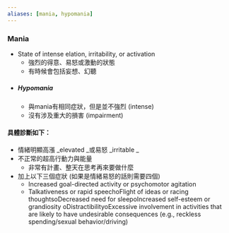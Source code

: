 ```yaml
---
aliases: [mania, hypomania]
---
```


### Mania
- State of intense elation, irritability, or activation
	- 強烈的得意、易怒或激動的狀態
	- 有時候會包括妄想、幻聽
- ##### Hypomania
	- 與mania有相同症狀，但是並不強烈 (intense)
	- 沒有涉及重大的損害 (impairment)

#### 具體診斷如下：
- 情緒明顯高漲 _elevated _或易怒 _irritable _
- 不正常的超高行動力與能量
	- 非常有計畫、整天在思考再來要做什麼
- 加上以下三個症狀 (如果是情緒易怒的話則需要四個)
	- Increased goal-directed activity or psychomotor agitation
	- Talkativeness or rapid speechoFlight of ideas or racing thoughtsoDecreased need for sleepoIncreased self-esteem or grandiosity oDistractibilityoExcessive involvement in activities that are likely to have undesirable consequences (e.g., reckless spending/sexual behavior/driving)